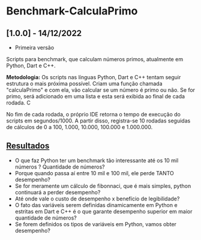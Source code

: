 # Benchmark-CalculaPrimo

## [1.0.0] - 14/12/2022
- Primeira versão

Scripts para benchmark, que calculam números primos, atualmente em Python, Dart e C++.

**Metodologia:** Os scripts nas línguas Python, Dart e C++ tentam seguir estrutura o mais próxima possível. Criam uma função chamada "calculaPrimo"  e com ela, vão calcular se um número é primo ou não. Se for primo, será adicionado em uma lista e esta será exibida ao final de cada rodada. C

No fim de cada rodada, o próprio IDE retorna o tempo de execução do scripts em segundos/1000. A partir disso, registra-se 10 rodadas seguidas de cálculos de 0 a 100, 1.000, 10.000, 100.000 e 1.000.000.

## [Resultados](/Resultados.xlsx)

- O que faz Python ter um benchmark tão interessante até os 10 mil números ? Quantidade de números?
- Porque quando passa aí entre 10 mil e 100 mil, ele perde TANTO desempenho?
- Se for meramente um cálculo de fibonnaci, que é mais simples, python continuará a perder desempenho?
- Até onde vale o custo de desempenho x benefício de legibilidade?
- O fato das variáveis serem definidas dinamicamente em Python e estritas em Dart e C++ é o que garante desempenho superior em maior quantidade de números?
- Se forem definidos os tipos de variáveis em Python, vamos obter desempenho?
